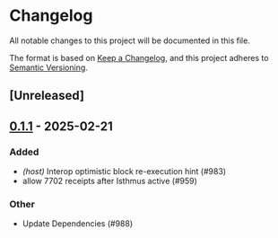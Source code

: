 # Changelog

All notable changes to this project will be documented in this file.

The format is based on [Keep a Changelog](https://keepachangelog.com/en/1.0.0/),
and this project adheres to [Semantic Versioning](https://semver.org/spec/v2.0.0.html).

## [Unreleased]

## [0.1.1](https://github.com/kroma-network/kona/compare/kona-providers-alloy-v0.1.0...kona-providers-alloy-v0.1.1) - 2025-02-21

### Added

- *(host)* Interop optimistic block re-execution hint (#983)
- allow 7702 receipts after Isthmus active (#959)

### Other

- Update Dependencies (#988)
